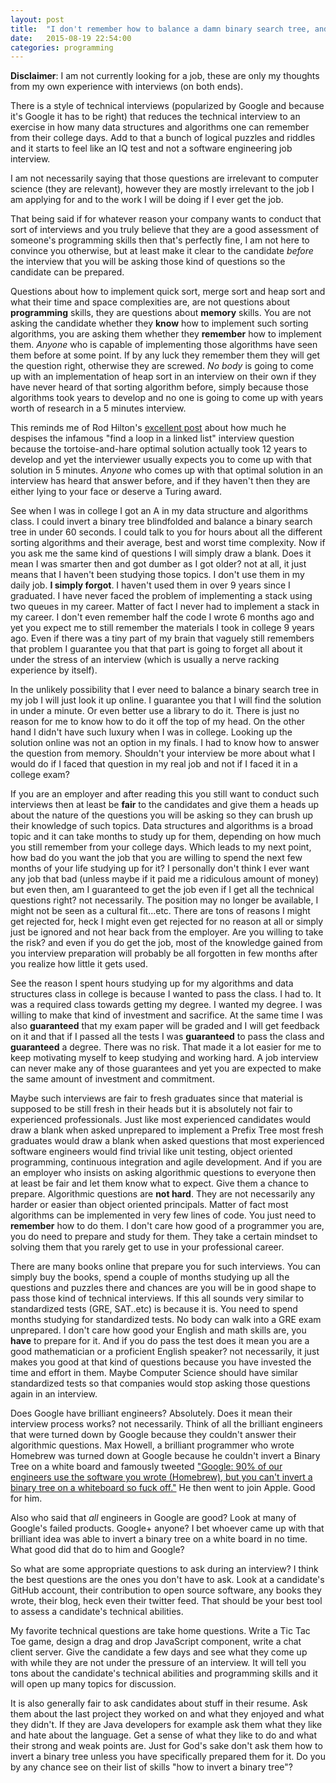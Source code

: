 ```yaml
---
layout: post
title:  "I don't remember how to balance a damn binary search tree, and that's perfectly OK"
date:   2015-08-19 22:54:00
categories: programming
---
```

**Disclaimer**: I am not currently looking for a job, these are only my thoughts from my own experience with interviews (on both ends).

There is a style of technical interviews (popularized by Google and because it's Google it has to be right) that reduces the technical interview to an exercise in how many data structures and algorithms one can remember from their college days. Add to that a bunch of logical puzzles and riddles and it starts to feel like an IQ test and not a software engineering job interview.

I am not necessarily saying that those questions are irrelevant to computer science (they are relevant), however they are mostly irrelevant to the job I am applying for and to the work I will be doing if I ever get the job.

That being said if for whatever reason your company wants to conduct that sort of interviews and you truly believe that they are a good assessment of someone's programming skills then that's perfectly fine, I am not here to convince you otherwise, but at least make it clear to the candidate *before* the interview that you will be asking those kind of questions so the candidate can be prepared.

Questions about how to implement quick sort, merge sort and heap sort and what their time and space complexities are, are not questions about **programming** skills, they are questions about **memory** skills. You are not asking the candidate whether they **know** how to implement such sorting algorithms, you are asking them whether they **remember** how to implement them. *Anyone* who is capable of implementing those algorithms have seen them before at some point. If by any luck they remember them they will get the question right, otherwise they are screwed. *No body* is going to come up with an implementation of heap sort in an interview on their own if they have never heard of that sorting algorithm before, simply because those algorithms took years to develop and no one is going to come up with years worth of research in a 5 minutes interview.

This reminds me of Rod Hilton's <a href="http://www.nomachetejuggling.com/2014/06/24/the-worst-programming-interview-question">excellent post</a> about how much he despises the infamous "find a loop in a linked list" interview question because the tortoise-and-hare optimal solution actually took 12 years to develop and yet the interviewer usually expects you to come up with that solution in 5 minutes. *Anyone* who comes up with that optimal solution in an interview has heard that answer before, and if they haven't then they are either lying to your face or deserve a Turing award.

See when I was in college I got an A in my data structure and algorithms class. I could invert a binary tree blindfolded and balance a binary search tree in under 60 seconds. I could talk to you for hours about all the different sorting algorithms and their average, best and worst time complexity. Now if you ask me the same kind of questions I will simply draw a blank. Does it mean I was smarter then and got dumber as I got older? not at all, it just means that I haven't been studying those topics. I don't use them in my daily job. **I simply forgot**. I haven't used them in over 9 years since I graduated. I have never faced the problem of implementing a stack using two queues in my career. Matter of fact I never had to implement a stack in my career. I don't even remember half the code I wrote 6 months ago and yet you expect me to still remember the materials I took in college 9 years ago. Even if there was a tiny part of my brain that vaguely still remembers that problem I guarantee you that that part is going to forget all about it under the stress of an interview (which is usually a nerve racking experience by itself).

In the unlikely possibility that I ever need to balance a binary search tree in my job I will just look it up online. I guarantee you that I will find the solution in under a minute. Or even better use a library to do it. There is just no reason for me to know how to do it off the top of my head. On the other hand I didn't have such luxury when I was in college. Looking up the solution online was not an option in my finals. I had to know how to answer the question from memory. Shouldn't your interview be more about what I would do if I faced that question in my real job and not if I faced it in a college exam?


If you are an employer and after reading this you still want to conduct such interviews then at least be **fair** to the candidates and give them a heads up about the nature of the questions you will be asking so they can brush up their knowledge of such topics. Data structures and algorithms is a broad topic and it can take months to study up for them, depending on how much you still remember from your college days. Which leads to my next point, how bad do you want the job that you are willing to spend the next few months of your life studying up for it? I personally don't think I ever want any job that bad (unless maybe if it paid me a ridiculous amount of money) but even then, am I guaranteed to get the job even if I get all the technical questions right? not necessarily. The position may no longer be available, I might not be seen as a cultural fit...etc. There are tons of reasons I might get rejected for, heck I might even get rejected for no reason at all or simply just be ignored and not hear back from the employer. Are you willing to take the risk? and even if you do get the job, most of the knowledge gained from you interview preparation will probably be all forgotten in few months after you realize how little it gets used.

See the reason I spent hours studying up for my algorithms and data structures class in college is because I wanted to pass the class. I had to. It was a required class towards getting my degree. I wanted my degree. I was willing to make that kind of investment and sacrifice. At the same time I was also **guaranteed** that my exam paper will be graded and I will get feedback on it and that if I passed all the tests I was **guaranteed** to pass the class and **guaranteed** a degree. There was no risk. That made it a lot easier for me to keep motivating myself to keep studying and working hard. A job interview can never make any of those guarantees and yet you are expected to make the same amount of investment and commitment.

Maybe such interviews are fair to fresh graduates since that material is supposed to be still fresh in their heads but it is absolutely not fair to experienced professionals. Just like most experienced candidates would draw a blank when asked unprepared to implement a Prefix Tree most fresh graduates would draw a blank when asked questions that most experienced software engineers would find trivial like unit testing, object oriented programming, continuous integration and agile development. And if you are an employer who insists on asking algorithmic questions to everyone then at least be fair and let them know what to expect. Give them a chance to prepare. Algorithmic questions are **not hard**. They are not necessarily any harder or easier than object oriented principals. Matter of fact most algorithms can be implemented in very few lines of code. You just need to **remember** how to do them. I don't care how good of a programmer you are, you do need to prepare and study for them. They take a certain mindset to solving them that you rarely get to use in your professional career.

There are many books online that prepare you for such interviews. You can simply buy the books, spend a couple of months studying up all the questions and puzzles there and chances are you will be in good shape to pass those kind of technical interviews. If this all sounds very similar to standardized tests (GRE, SAT..etc) is because it is. You need to spend months studying for standardized tests. No body can walk into a GRE exam unprepared. I don't care how good your English and math skills are, you **have** to prepare for it. And if you do pass the test does it mean you are a good mathematician or a proficient English speaker? not necessarily, it just makes you good at that kind of questions because you have invested the time and effort in them. Maybe Computer Science should have similar standardized tests so that companies would stop asking those questions again in an interview.

Does Google have brilliant engineers? Absolutely. Does it mean their interview process works? not necessarily. Think of all the brilliant engineers that were turned down by Google because they couldn't answer their algorithmic questions. Max Howell, a brilliant programmer who wrote Homebrew was turned down at Google because he couldn't invert a Binary Tree on a white board and famously tweeted <a href="https://twitter.com/mxcl/status/608682016205344768">"Google: 90% of our engineers use the software you wrote (Homebrew), but you can't invert a binary tree on a whiteboard so fuck off."</a> He then went to join Apple. Good for him.

Also who said that *all* engineers in Google are good? Look at many of Google's failed products. Google+ anyone? I bet whoever came up with that brilliant idea was able to invert a binary tree on a white board in no time. What good did that do to him and Google?

So what are some appropriate questions to ask during an interview? I think the best questions are the ones you don't have to ask. Look at a candidate's GitHub account, their contribution to open source software, any books they wrote, their blog, heck even their twitter feed. That should be your best tool to assess a candidate's technical abilities.


My favorite technical questions are take home questions. Write a Tic Tac Toe game, design a drag and drop JavaScript component, write a chat client server. Give the candidate a few days and see what they come up with while they are not under the pressure of an interview. It will tell you tons about the candidate's technical abilities and programming skills and it will open up many topics for discussion.

It is also generally fair to ask candidates about stuff in their resume. Ask them about the last project they worked on and what they enjoyed and what they didn't. If they are Java developers for example ask them what they like and hate about the language. Get a sense of what they like to do and what their strong and weak points are. Just for God's sake don't ask them how to invert a binary tree unless you have specifically prepared them for it. Do you by any chance see on their list of skills "how to invert a binary tree"?
